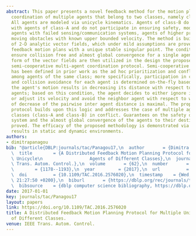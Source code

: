 ```yaml
---
abstract: This paper presents a novel feedback method for the motion planning and
  coordination of multiple agents that belong to two classes, namely class-A and class-B.
  All agents are modeled via unicycle kinematics. Agents of class-B do not share information
  with agents of class-A and do not participate in ensuring safety, modeling thus
  agents with failed sensing/communication systems, agents of higher priority, or
  moving obstacles with known upper bounded velocity. The method is built upon a family
  of 2-D analytic vector fields, which under mild assumptions are proved to be safe
  feedback motion plans with a unique stable singular point. The conditions which
  ensure collision free and almost global convergence for a single agent and the analytical
  form of the vector fields are then utilized in the design the proposed distributed,
  semi-cooperative multi-agent coordination protocol. Semi-cooperative coordination
  has been defined in prior work as the ad hoc prioritization and conflict resolution
  among agents of the same class; more specifically, participation in conflict resolution
  and collision avoidance for each agent is determined on-the-fly based on whether
  the agent's motion results in decreasing its distance with respect to its neighbor
  agents; based on this condition, the agent decides to either ignore its neighbors,
  or adjust its velocity and avoid the neighbor agent with respect to which the rate
  of decrease of the pairwise inter agent distance is maximal. The proposed coordination
  protocol builds upon this logic and addresses the case of multiple agents of distinct
  classes (class-A and class-B) in conflict. Guarantees on the safety of the multi-agent
  system and the almost global convergence of the agents to their destinations are
  proved. The efficacy of the proposed methodology is demonstrated via simulation
  results in static and dynamic environments.
authors:
- dimitrapanagou
bib: "@article{DBLP:journals/tac/Panagou17,\n  author       = {Dimitra Panagou},\n\
  \  title        = {A Distributed Feedback Motion Planning Protocol for Multiple\
  \ Unicycle\n                  Agents of Different Classes},\n  journal      = {{IEEE}\
  \ Trans. Autom. Control.},\n  volume       = {62},\n  number       = {3},\n  pages\
  \        = {1178--1193},\n  year         = {2017},\n  url          = {https://doi.org/10.1109/TAC.2016.2576020},\n\
  \  doi          = {10.1109/TAC.2016.2576020},\n  timestamp    = {Wed, 20 May 2020\
  \ 21:27:50 +0200},\n  biburl       = {https://dblp.org/rec/journals/tac/Panagou17.bib},\n\
  \  bibsource    = {dblp computer science bibliography, https://dblp.org}\n}"
date: 2017-01-01
key: journals/tac/Panagou17
layout: papers
link: https://doi.org/10.1109/TAC.2016.2576020
title: A Distributed Feedback Motion Planning Protocol for Multiple Unicycle Agents
  of Different Classes.
venue: IEEE Trans. Autom. Control.
---
```

